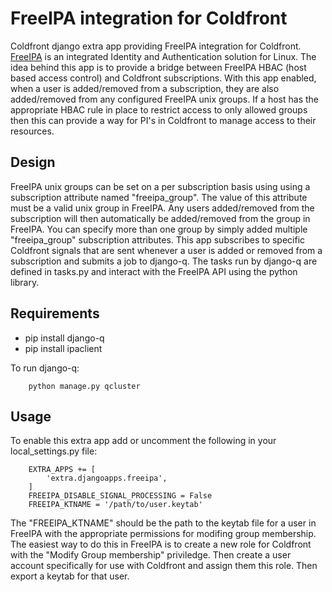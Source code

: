 # FreeIPA integration for Coldfront

Coldfront django extra app providing FreeIPA integration for Coldfront.
[FreeIPA](https://www.freeipa.org) is an integrated Identity and Authentication
solution for Linux. The idea behind this app is to provide a bridge between
FreeIPA HBAC (host based access control) and Coldfront subscriptions. With this
app enabled, when a user is added/removed from a subscription, they are also
added/removed from any configured FreeIPA unix groups. If a host has the
appropriate HBAC rule in place to restrict access to only allowed groups then
this can provide a way for PI's in Coldfront to manage access to their
resources.

## Design

FreeIPA unix groups can be set on a per subscription basis using using a
subscription attribute named "freeipa\_group".  The value of this attribute
must be a valid unix group in FreeIPA. Any users added/removed from the
subscription will then automatically be added/removed from the group in
FreeIPA. You can specify more than one group by simply added multiple
"freeipa\_group" subscription attributes. This app subscribes to specific
Coldfront signals that are sent whenever a user is added or removed from a
subscription and submits a job to django-q. The tasks run by django-q are
defined in tasks.py and interact with the FreeIPA API using the python library.

## Requirements

- pip install django-q
- pip install ipaclient

To run django-q:

```
    python manage.py qcluster
```

## Usage

To enable this extra app add or uncomment the following in your
local\_settings.py file:

```
    EXTRA_APPS += [
        'extra.djangoapps.freeipa',
    ]
    FREEIPA_DISABLE_SIGNAL_PROCESSING = False
    FREEIPA_KTNAME = '/path/to/user.keytab'
```

The "FREEIPA\_KTNAME" should be the path to the keytab file for a user in
FreeIPA with the appropriate permissions for modifing group membership. The
easiest way to do this in FreeIPA is to create a new role for Coldfront with
the "Modify Group membership" priviledge. Then create a user account
specifically for use with Coldfront and assign them this role. Then export a
keytab for that user.
